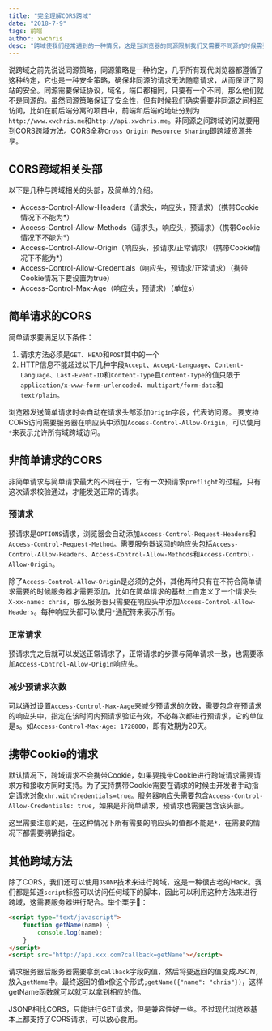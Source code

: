 ```yaml
---
title: "完全理解CORS跨域"
date: "2018-7-9"
tags: 前端
author: xwchris
desc: "跨域使我们经常遇到的一种情况，这是当浏览器的同源限制我们又需要不同源的时候需要用到跨域技术，本文旨在完全理清跨域"
---
```


说跨域之前先说说同源策略，同源策略是一种约定，几乎所有现代浏览器都遵循了这种约定，它也是一种安全策略，确保非同源的请求无法随意请求，从而保证了网站的安全。同源需要保证协议，域名，端口都相同，只要有一个不同，那么他们就不是同源的。虽然同源策略保证了安全性，但有时候我们确实需要非同源之间相互访问，比如在前后端分离的项目中，前端和后端的地址分别为`http://www.xwchris.me`和`http://api.xwchris.me`。非同源之间跨域访问就要用到CORS跨域方法。CORS全称`Cross Origin Resource Sharing`即跨域资源共享。

## CORS跨域相关头部
以下是几种与跨域相关的头部，及简单的介绍。

- Access-Control-Allow-Headers（请求头，响应头，预请求）（携带Cookie情况下不能为*）
- Access-Control-Allow-Methods（请求头，响应头，预请求）（携带Cookie情况下不能为*）
- Access-Control-Allow-Origin（响应头，预请求/正常请求）（携带Cookie情况下不能为*）
- Access-Control-Allow-Credentials（响应头，预请求/正常请求）（携带Cookie情况下要设置为true）
- Access-Control-Max-Age（响应头，预请求）（单位s）

## 简单请求的CORS
简单请求要满足以下条件：

1. 请求方法必须是`GET`、`HEAD`和`POST`其中的一个
2. HTTP信息不能超过以下几种字段`Accept`、`Accept-Language`、`Content-Language`、`Last-Event-ID`和`Content-Type`且`Content-Type`的值只限于`application/x-www-form-urlencoded`、`multipart/form-data`和`text/plain`。

浏览器发送简单请求时会自动在请求头部添加`Origin`字段，代表访问源。
要支持CORS访问需要服务器在响应头中添加`Access-Control-Allow-Origin`，可以使用`*`来表示允许所有域跨域访问。

## 非简单请求的CORS
非简单请求与简单请求最大的不同在于，它有一次预请求`preflight`的过程，只有这次请求校验通过，才能发送正常的请求。
### 预请求
预请求是`OPTIONS`请求，浏览器会自动添加`Access-Control-Request-Headers`和`Access-Control-Request-Method`。需要服务器返回的响应头包括`Access-Control-Allow-Headers`、`Access-Control-Allow-Methods`和`Access-Control-Allow-Origin`。

除了`Access-Control-Allow-Origin`是必须的之外，其他两种只有在不符合简单请求需要的时候服务器才需要添加，比如在简单请求的基础上自定义了一个请求头`X-xx-name: chris`，那么服务器只需要在响应头中添加`Access-Control-Allow-Headers`。每种响应头都可以使用`*`通配符来表示所有。
### 正常请求
预请求完之后就可以发送正常请求了，正常请求的步骤与简单请求一致，也需要添加`Access-Control-Allow-Origin`响应头。
### 减少预请求次数
可以通过设置`Access-Control-Max-Aage`来减少预请求的次数，需要包含在预请求的响应头中，指定在该时间内预请求验证有效，不必每次都进行预请求，它的单位是`s`。如`Access-Control-Max-Age: 1728000`，即有效期为20天。

## 携带Cookie的请求
默认情况下，跨域请求不会携带Cookie，如果要携带Cookie进行跨域请求需要请求方和接收方同时支持。为了支持携带Cookie需要在请求的时候由开发者手动指定请求对象`xhr.withCredentials=true`。服务器响应头需要包含`Access-Control-Allow-Credentials: true`，如果是非简单请求，预请求也需要包含该头部。
	
这里需要注意的是，在这种情况下所有需要的响应头的值都不能是`*`，在需要的情况下都需要明确指定。

## 其他跨域方法
除了CORS，我们还可以使用`JSONP`技术来进行跨域，这是一种很古老的Hack。我们都是知道`script`标签可以访问任何域下的脚本，因此可以利用这种方法来进行跨域，这需要服务器进行配合。举个栗子🌰：
```html
<script type="text/javascript">
	function getName(name) {
		console.log(name);
	}
</script>
<script src="http://api.xxx.com?callback=getName"></script>
```
请求服务器后服务器需要拿到`callback`字段的值，然后将要返回的值变成JSON，放入`getName`中。最终返回的值x像这个形式`;getName({"name": "chris"})`，这样getName函数就可以就可以拿到相应的值。

JSONP相比CORS，只能进行GET请求，但是兼容性好一些。不过现代浏览器基本上都支持了CORS请求，可以放心食用。